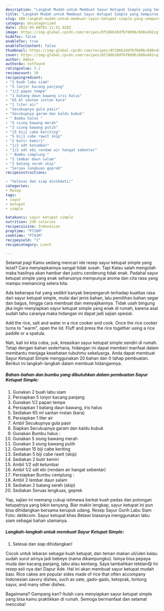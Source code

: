 ```yaml
---
description: "Langkah Mudah untuk Membuat Sayur Ketupat Simple yang Sempurna, Buat Buka Puasa}"
title: "Langkah Mudah untuk Membuat Sayur Ketupat Simple yang Sempurna, Buat Buka Puasa}"
slug: 486-langkah-mudah-untuk-membuat-sayur-ketupat-simple-yang-sempurna-buat-buka-puasa
category: Uncategorized
date: 2022-05-08T01:11:51.928Z
image: https://img-global.cpcdn.com/recipes/0f186b10dfbf0d96/680x482cq70/sayur-ketupat-simple-foto-resep-utama.jpg
hideToc: false
enableToc: true
enableTocContent: false
thumbnail: https://img-global.cpcdn.com/recipes/0f186b10dfbf0d96/680x482cq70/sayur-ketupat-simple-foto-resep-utama.jpg
cover: https://img-global.cpcdn.com/recipes/0f186b10dfbf0d96/680x482cq70/sayur-ketupat-simple-foto-resep-utama.jpg
author: Admin
authorAv: notfound
ratingvalue: 3.2
reviewcount: 10
recipeingredient:
- "2 buah labu siam"
- "5 lonjor kacang panjang"
- "1/2 papan tempe"
- "1 batang daun bawang iris halus"
- "65 ml santan instan kara"
- "1 liter air"
- "Secukupnya gula pasir"
- "Secukupnya garam dan kaldu bubuk"
- " Bumbu halus "
- "5 siung bawang merah"
- "3 siung bawang putih"
- "15 biji cabe keriting"
- "5 biji cabe rawit skip"
- "2 butir kemiri"
- "1/2 sdt ketumbar"
- "1/2 sdt ebi rendam air hangat sebentar"
- " Bumbu cemplung "
- "2 lembar daun salam"
- "2 batang sereh skip"
- "Seruas lengkuas geprek"
recipeinstructions:

- "Selesai dan siap dinikmati!"
categories:
- Resep
tags:
- sayur
- ketupat
- simple

katakunci: sayur ketupat simple 
nutrition: 238 calories
recipecuisine: Indonesian
preptime: "PT26M"
cooktime: "PT43M"
recipeyield: "1"
recipecategory: Lunch

---
```



Selamat pagi Kamu sedang mencari ide resep sayur ketupat simple yang lezat? Cara menyiapkannya sangat tidak susah. Tapi Kalau salah mengolah maka hasilnya akan hambar dan justru cenderung tidak enak. Padahal sayur ketupat simple yang enak seharusnya mempunyai aroma dan cita rasa yang mampu memancing selera kita.


Ada beberapa hal yang sedikit banyak berpengaruh terhadap kualitas rasa dari sayur ketupat simple, mulai dari jenis bahan, lalu pemilihan bahan segar dan bagus, hingga cara membuat dan menyajikannya. Tidak usah bingung jika ingin menyiapkan sayur ketupat simple yang enak di rumah, karena asal sudah tahu caranya maka hidangan ini dapat jadi sajian spesial.

Add the rice, salt and water in a rice cooker and cook. Once the rice cooker turns to &#34;warm&#34;, open the lid. Fluff and press the rice together using a rice paddle or a spatula.


Nah, kali ini kita coba, yuk, kreasikan sayur ketupat simple sendiri di rumah. Tetap dengan bahan sederhana, hidangan ini dapat memberi manfaat dalam membantu menjaga kesehatan tubuhmu sekeluarga. Anda dapat membuat Sayur Ketupat Simple menggunakan 20 bahan dan 0 tahap pembuatan. Berikut ini langkah-langkah dalam membuat hidangannya.

<!--inarticleads1-->

##### Bahan-bahan dan bumbu yang dibutuhkan dalam pembuatan Sayur Ketupat Simple:

1. Gunakan 2 buah labu siam
1. Persiapkan 5 lonjor kacang panjang
1. Gunakan 1/2 papan tempe
1. Persiapkan 1 batang daun bawang, iris halus
1. Sediakan 65 ml santan instan (kara)
1. Persiapkan 1 liter air
1. Ambil Secukupnya gula pasir
1. Siapkan Secukupnya garam dan kaldu bubuk
1. Gunakan  Bumbu halus :
1. Gunakan 5 siung bawang merah
1. Gunakan 3 siung bawang putih
1. Gunakan 15 biji cabe keriting
1. Sediakan 5 biji cabe rawit (skip)
1. Sediakan 2 butir kemiri
1. Ambil 1/2 sdt ketumbar
1. Ambil 1/2 sdt ebi (rendam air hangat sebentar)
1. Persiapkan  Bumbu cemplung :
1. Ambil 2 lembar daun salam
1. Sediakan 2 batang sereh (skip)
1. Sediakan Seruas lengkuas, geprek


Yap, sajian ini memang cukup istimewa berkat kuah pedas dan potongan ketupatnya yang bikin kenyang. Biar makin lengkap, sayur ketupat ini pun bisa dihidangkan bersama kerupuk udang. Resep Sayur Gurih Labu Siam Foto: detikcom. Sayur ketupat khas Betawi biasanya menggunakan labu siam sebagai bahan utamanya. 

<!--inarticleads2-->

##### Langkah-langkah untuk membuat Sayur Ketupat Simple:


1. Selesai dan siap dihidangkan!

Cocok untuk lebaran sebagai kuah ketupat, dan teman makan uli/ulen kalau sudah surut airnya jadi bebeye (nama dikampungku). Isinya bisa pepaya muda dan kacang panjang, labu atau kentang. Saya tambahkan tetelan😋 Ini resep asli nya dari Dapur Ade. Hal ini akan membuat sayur ketupat mudah basi. Rice cakes are popular sides made of rice that often accompany Indonesian savory dishes, such as sate, gado-gado, ketoprak, lontong sayur, and many other dishes. 

Bagaimana? Gampang kan? Itulah cara menyiapkan sayur ketupat simple yang bisa kamu praktikkan di rumah. Semoga bermanfaat dan selamat mencoba!
